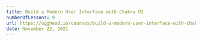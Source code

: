 ```yaml
---
title: Build a Modern User Interface with Chakra UI
numberOfLessons: 9
url: https://egghead.io/courses/build-a-modern-user-interface-with-chakra-ui-fac68106?af=5zzhqq
date: November 22, 2021
---
```

